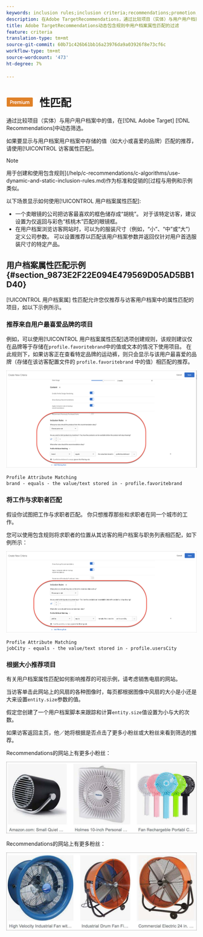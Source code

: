 ```yaml
---
keywords: inclusion rules;inclusion criteria;recommendations;promotion;promotions;dynamic filtering;dynamic;profile attribute matching
description: 在Adobe TargetRecommendations，通过比较项目（实体）与用户用户档案中的值来动态过滤。
title: Adobe TargetRecommendations动态包含规则中用户档案属性匹配的过滤
feature: criteria
translation-type: tm+mt
source-git-commit: 60b71c426b61bb16a23976da9a03926f8e73cf6c
workflow-type: tm+mt
source-wordcount: '473'
ht-degree: 7%

---
```



# ![PREMIUMProfile属](/help/assets/premium.png) 性匹配

通过比较项目（实体）与用户用户档案中的值，在[!DNL Adobe Target] [!DNL Recommendations]中动态筛选。

如果要显示与用户档案用户档案中存储的值（如大小或喜爱的品牌）匹配的推荐，请使用[!UICONTROL 访客属性匹配]。

>[!NOTE]
>
>用于创建和使用包含规则](/help/c-recommendations/c-algorithms/use-dynamic-and-static-inclusion-rules.md)作为标准和促销的[过程与用例和示例类似。

以下场景显示如何使用[!UICONTROL 用户档案属性匹配]:

* 一个卖眼镜的公司把访客最喜欢的框色储存成“胡桃”。 对于该特定访客，建议设置为仅返回与彩色“核桃木”匹配的眼镜框。
* 在用户档案浏览访客网站时，可以为的服装尺寸（例如，“小”、“中”或“大”）定义公司参数。 可以设置推荐以匹配该用户档案参数并返回仅针对用户首选服装尺寸的特定产品。

## 用户档案属性匹配示例{#section_9873E2F22E094E479569D05AD5BB1D40}

[!UICONTROL 用户档案属] 性匹配允许您仅推荐与访客用户档案中的属性匹配的项目，如以下示例所示。

### 推荐来自用户最喜爱品牌的项目

例如，可以使用[!UICONTROL 用户档案属性匹配]选项创建规则，该规则建议仅在品牌等于存储在`profile.favoritebrand`中的值或文本的情况下使用项目。 在此规则下，如果访客正在查看特定品牌的运动裤，则只会显示与该用户最喜爱的品牌（存储在该访客配置文件的 `profile.favoritebrand` 中的值）相匹配的推荐。

![最喜爱的品牌](/help/c-recommendations/c-algorithms/assets/favorite-brand.png)

```
Profile Attribute Matching
brand - equals - the value/text stored in - profile.favoritebrand
```

### 将工作与求职者匹配

假设你试图把工作与求职者匹配。 你只想推荐那些和求职者在同一个城市的工作。

您可以使用包含规则将求职者的位置从其访客的用户档案与职务列表相匹配，如下例所示：

![用户城市](/help/c-recommendations/c-algorithms/assets/city.png)

```
Profile Attribute Matching
jobCity - equals - the value/text stored in - profile.usersCity
```

### 根据大小推荐项目

有关用户档案属性匹配如何影响推荐的可视示例，请考虑销售电扇的网站。

当访客单击此网站上的风扇的各种图像时，每页都根据图像中风扇的大小是小还是大来设置`entity.size`参数的值。

假定您创建了一个用户档案脚本来跟踪和计算`entity.size`值设置为小与大的次数。

如果访客返回主页，他／她将根据是否点击了更多小粉丝或大粉丝来看到筛选的推荐。

Recommendations的网站上有更多小粉丝：

![小粉丝推荐](/help/c-recommendations/c-algorithms/assets/small-fans.png)

Recommendations的网站上有更多粉丝：

![大粉丝推荐](/help/c-recommendations/c-algorithms/assets/large-fans.png)